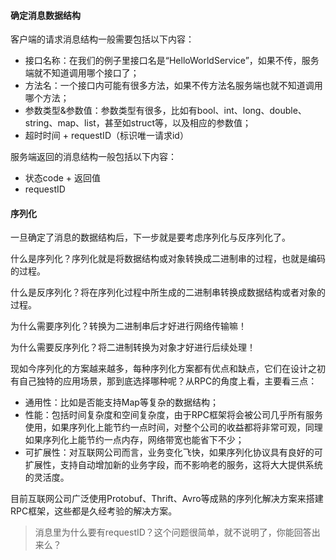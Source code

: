 #### **确定消息数据结构**

客户端的请求消息结构一般需要包括以下内容：

-   接口名称：在我们的例子里接口名是“HelloWorldService”，如果不传，服务端就不知道调用哪个接口了；
-   方法名：一个接口内可能有很多方法，如果不传方法名服务端也就不知道调用哪个方法；
-   参数类型&参数值：参数类型有很多，比如有bool、int、long、double、string、map、list，甚至如struct等，以及相应的参数值；
-   超时时间 + requestID（标识唯一请求id）

服务端返回的消息结构一般包括以下内容：

-   状态code + 返回值
-   requestID

#### **序列化**

一旦确定了消息的数据结构后，下一步就是要考虑序列化与反序列化了。

什么是序列化？序列化就是将数据结构或对象转换成二进制串的过程，也就是编码的过程。

什么是反序列化？将在序列化过程中所生成的二进制串转换成数据结构或者对象的过程。

为什么需要序列化？转换为二进制串后才好进行网络传输嘛！

为什么需要反序列化？将二进制转换为对象才好进行后续处理！

现如今序列化的方案越来越多，每种序列化方案都有优点和缺点，它们在设计之初有自己独特的应用场景，那到底选择哪种呢？从RPC的角度上看，主要看三点：

-   通用性：比如是否能支持Map等复杂的数据结构；
-   性能：包括时间复杂度和空间复杂度，由于RPC框架将会被公司几乎所有服务使用，如果序列化上能节约一点时间，对整个公司的收益都将非常可观，同理如果序列化上能节约一点内存，网络带宽也能省下不少；
-   可扩展性：对互联网公司而言，业务变化飞快，如果序列化协议具有良好的可扩展性，支持自动增加新的业务字段，而不影响老的服务，这将大大提供系统的灵活度。

目前互联网公司广泛使用Protobuf、Thrift、Avro等成熟的序列化解决方案来搭建RPC框架，这些都是久经考验的解决方案。

> 消息里为什么要有requestID？这个问题很简单，就不说明了，你能回答出来么？